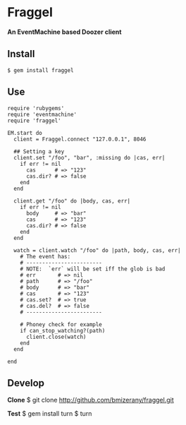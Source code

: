 # Fraggel
**An EventMachine based Doozer client**

## Install

    $ gem install fraggel

## Use

    require 'rubygems'
    require 'eventmachine'
    require 'fraggel'

    EM.start do
      client = Fraggel.connect "127.0.0.1", 8046

      ## Setting a key
      client.set "/foo", "bar", :missing do |cas, err|
        if err != nil
          cas      # => "123"
          cas.dir? # => false
        end
      end

      client.get "/foo" do |body, cas, err|
        if err != nil
          body     # => "bar"
          cas      # => "123"
          cas.dir? # => false
        end
      end

      watch = client.watch "/foo" do |path, body, cas, err|
        # The event has:
        # ------------------------
        # NOTE:  `err` will be set iff the glob is bad
        # err       # => nil
        # path      # => "/foo"
        # body      # => "bar"
        # cas       # => "123"
        # cas.set?  # => true
        # cas.del?  # => false
        # ------------------------

        # Phoney check for example
        if can_stop_watching?(path)
          client.close(watch)
        end
      end

    end


## Develop

**Clone**
    $ git clone http://github.com/bmizerany/fraggel.git

**Test**
    $ gem install turn
    $ turn
